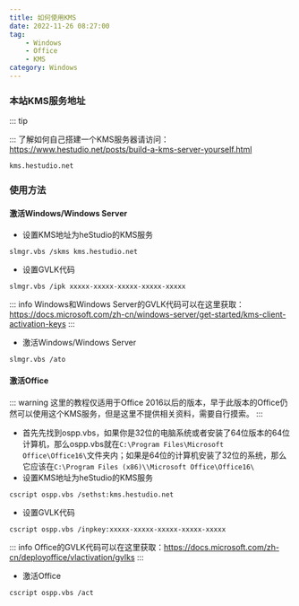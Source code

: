 ```yaml
---
title: 如何使用KMS
date: 2022-11-26 08:27:00
tag: 
    - Windows
    - Office
    - KMS
category: Windows
---
```

### 本站KMS服务地址

::: tip

::: 了解如何自己搭建一个KMS服务器请访问： https://www.hestudio.net/posts/build-a-kms-server-yourself.html

```text
kms.hestudio.net
```

### 使用方法
#### 激活Windows/Windows Server
- 设置KMS地址为heStudio的KMS服务


```batch
slmgr.vbs /skms kms.hestudio.net
```


- 设置GVLK代码


```batch
slmgr.vbs /ipk xxxxx-xxxxx-xxxxx-xxxxx-xxxxx
```


::: info 
Windows和Windows Server的GVLK代码可以在这里获取：https://docs.microsoft.com/zh-cn/windows-server/get-started/kms-client-activation-keys
:::

- 激活Windows/Windows Server


```batch
slmgr.vbs /ato
```


#### 激活Office
::: warning 
这里的教程仅适用于Office 2016以后的版本，早于此版本的Office仍然可以使用这个KMS服务，但是这里不提供相关资料，需要自行摸索。
:::
- 首先先找到ospp.vbs，如果你是32位的电脑系统或者安装了64位版本的64位计算机，那么ospp.vbs就在`C:\Program Files\Microsoft Office\Office16\`文件夹内；如果是64位的计算机安装了32位的系统，那么它应该在`C:\Program Files (x86)\\Microsoft Office\Office16\`
- 设置KMS地址为heStudio的KMS服务


```batch
cscript ospp.vbs /sethst:kms.hestudio.net
```


- 设置GVLK代码


```batch
cscript ospp.vbs /inpkey:xxxxx-xxxxx-xxxxx-xxxxx-xxxxx
```


::: info 
Office的GVLK代码可以在这里获取：https://docs.microsoft.com/zh-cn/deployoffice/vlactivation/gvlks
:::
- 激活Office


```batch
cscript ospp.vbs /act
```

<Share colorful />
